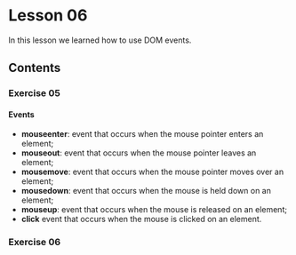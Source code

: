 # Lesson 06

In this lesson we learned how to use DOM events.

## Contents

### Exercise 05

#### Events

- **mouseenter**: event that occurs when the mouse pointer enters an element;
- **mouseout**: event that occurs when the mouse pointer leaves an element;
- **mousemove**: event that occurs when the mouse pointer moves over an element;
- **mousedown**: event that occurs when the mouse is held down on an element;
- **mouseup**: event that occurs when the mouse is released on an element;
- **click** event that occurs when the mouse is clicked on an element.

### Exercise 06
